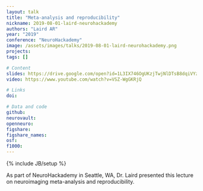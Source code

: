 ```yaml
---
layout: talk
title: "Meta-analysis and reproducibility"
nickname: 2019-08-01-laird-neurohackademy
authors: "Laird AR"
year: "2019"
conference: "NeuroHackademy"
image: /assets/images/talks/2019-08-01-laird-neurohackademy.png
projects:
tags: []

# Content
slides: https://drive.google.com/open?id=1L3IX746OgUKzjTwjNlDTsB8dqiVYzjzu
video: https://www.youtube.com/watch?v=VSZ-WgGKRjQ

# Links
doi:

# Data and code
github:
neurovault:
openneuro:
figshare:
figshare_names:
osf:
f1000:
---
```

{% include JB/setup %}

As part of NeuroHackademy in Seattle, WA, Dr. Laird presented this lecture on neuroimaging meta-analysis and reproducibility.
